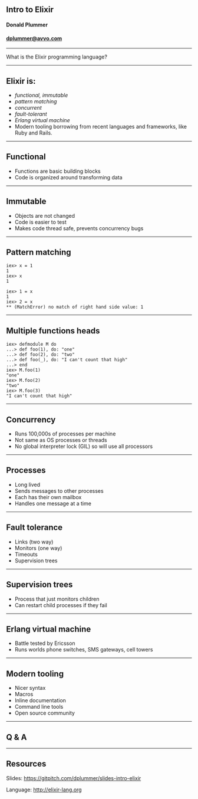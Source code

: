 ## Intro to Elixir

#### Donald Plummer
#### dplummer@avvo.com

---

What is the Elixir programming language?

---

## Elixir is:
- *functional, immutable*
- *pattern matching*
- *concurrent*
- *fault-tolerant*
- *Erlang virtual machine*
- Modern tooling borrowing from recent languages and frameworks, like Ruby and Rails.

---

## Functional

- Functions are basic building blocks
- Code is organized around transforming data

---

## Immutable

- Objects are not changed
- Code is easier to test
- Makes code thread safe, prevents concurrency bugs

---

## Pattern matching

```
iex> x = 1
1
iex> x
1
```

```
iex> 1 = x
1
iex> 2 = x
** (MatchError) no match of right hand side value: 1
```

---

## Multiple functions heads

```
iex> defmodule M do
...> def foo(1), do: "one"
...> def foo(2), do: "two"
...> def foo(_), do: "I can't count that high"
...> end
iex> M.foo(1)
"one"
iex> M.foo(2)
"two"
iex> M.foo(3)
"I can't count that high"
```

---

## Concurrency

- Runs 100,000s of processes per machine
- Not same as OS processes or threads
- No global interpreter lock (GIL) so will use all processors

---

## Processes

- Long lived
- Sends messages to other processes
- Each has their own mailbox
- Handles one message at a time

---

## Fault tolerance

- Links (two way)
- Monitors (one way)
- Timeouts
- Supervision trees

---

## Supervision trees

- Process that just monitors children
- Can restart child processes if they fail

---

## Erlang virtual machine

- Battle tested by Ericsson
- Runs worlds phone switches, SMS gateways, cell towers

---

## Modern tooling

- Nicer syntax
- Macros
- Inline documentation
- Command line tools
- Open source community

---

## Q & A

---

## Resources
Slides: https://gitpitch.com/dplummer/slides-intro-elixir

Language: http://elixir-lang.org
